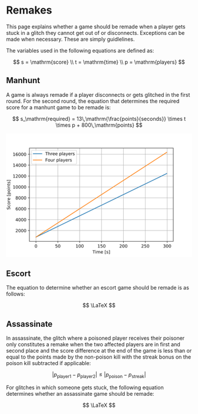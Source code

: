 # Remakes

This page explains whether a game should be remade when a player gets stuck in a glitch they cannot get out of or disconnects. Exceptions can be made when necessary. These are simply guidlelines.

The variables used in the following equations are defined as:

$$
s = \mathrm{score} \\
t = \mathrm{time} \\
p = \mathrm{players}
$$

## Manhunt



A game is always remade if a player disconnects or gets glitched in the first round. For the second round, the equation that determines the required score for  a manhunt game to be remade is:

$$
s_\mathrm{required} = 13\,\mathrm{\frac{points}{seconds}} \times t \times p +  800\,\mathrm{points}
$$

![](.gitbook/assets/lin_manhunt.svg)

## Escort

The equation to determine whether an escort game should be remade is as follows:

$$
\LaTeX
$$

## Assassinate

In assassinate, the glitch where a poisoned player receives their poisoner only constitutes a remake when the two affected players are in first and second place and the score difference at the end of the game is less than or equal to the points made by the non-poison kill with the streak bonus on the poison kill subtracted if applicable:

$$
| p_\mathrm{player1} - p_\mathrm{player2} | \leq | p_\mathrm{poison} - p_\mathrm{streak} |
$$

For glitches in which someone gets stuck, the following equation determines whether an assassinate game should be remade:

$$
\LaTeX
$$

